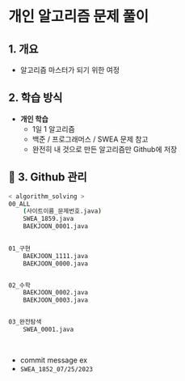 # 개인 알고리즘 문제 풀이

## 1. 개요

- 알고리즘 마스터가 되기 위한 여정

## 2. 학습 방식

- **개인 학습**
    - 1일 1 알고리즘
    - 백준 / 프로그래머스 / SWEA 문제 참고
    - 완전히 내 것으로 만든 알고리즘만 Github에 저장


## 💾 3. Github 관리 

```bash
< algorithm_solving >
00_ALL 
    (사이트이름_문제번호.java)
	SWEA_1859.java			
    BAEKJOON_0001.java
		

01_구현
    BAEKJOON_1111.java	
    BAEKJOON_0000.java


02_수학
    BAEKJOON_0002.java
    BAEKJOON_0003.java


03_완전탐색
    SWEA_0001.java
		
 
 ```
- commit message ex
- `SWEA_1852_07/25/2023`
